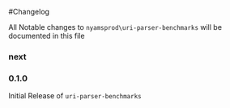 #Changelog

All Notable changes to `nyamsprod\uri-parser-benchmarks` will be documented in this file

### next

### 0.1.0

Initial Release of `uri-parser-benchmarks`
